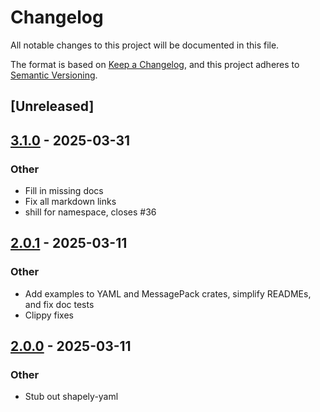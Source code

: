 # Changelog

All notable changes to this project will be documented in this file.

The format is based on [Keep a Changelog](https://keepachangelog.com/en/1.0.0/),
and this project adheres to [Semantic Versioning](https://semver.org/spec/v2.0.0.html).

## [Unreleased]

## [3.1.0](https://github.com/shapely-rs/shapely/compare/shapely-yaml-v3.0.0...shapely-yaml-v3.1.0) - 2025-03-31

### Other

- Fill in missing docs
- Fix all markdown links
- shill for namespace, closes #36

## [2.0.1](https://github.com/shapely-rs/shapely/compare/shapely-yaml-v2.0.0...shapely-yaml-v2.0.1) - 2025-03-11

### Other

- Add examples to YAML and MessagePack crates, simplify READMEs, and fix doc tests
- Clippy fixes

## [2.0.0](https://github.com/shapely-rs/shapely/compare/shapely-yaml-v1.0.0...shapely-yaml-v2.0.0) - 2025-03-11

### Other

- Stub out shapely-yaml
